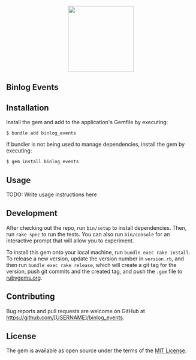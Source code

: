 <p align="center">
  <img width="175" height="175" src="https://user-images.githubusercontent.com/1145873/195001971-9e684f9c-757e-480c-bba1-1af8a8b61f85.png">
</p>

## Binlog Events

## Installation

Install the gem and add to the application's Gemfile by executing:

    $ bundle add binlog_events

If bundler is not being used to manage dependencies, install the gem by executing:

    $ gem install binlog_events

## Usage

TODO: Write usage instructions here

## Development

After checking out the repo, run `bin/setup` to install dependencies. Then, run `rake spec` to run the tests. You can also run `bin/console` for an interactive prompt that will allow you to experiment.

To install this gem onto your local machine, run `bundle exec rake install`. To release a new version, update the version number in `version.rb`, and then run `bundle exec rake release`, which will create a git tag for the version, push git commits and the created tag, and push the `.gem` file to [rubygems.org](https://rubygems.org).

## Contributing

Bug reports and pull requests are welcome on GitHub at https://github.com/[USERNAME]/binlog_events.

## License

The gem is available as open source under the terms of the [MIT License](https://opensource.org/licenses/MIT).
